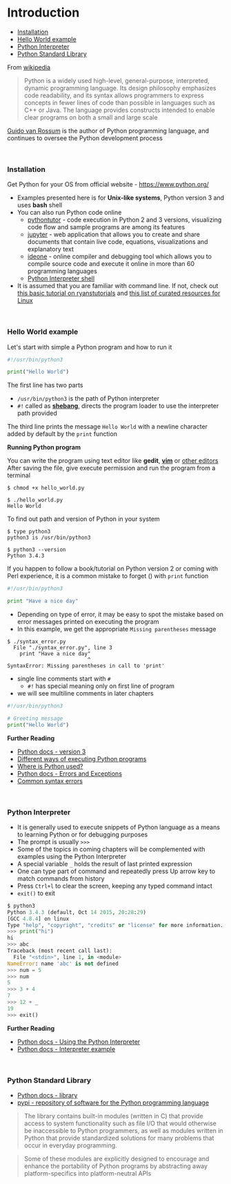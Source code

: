 # <a name="introduction"></a>Introduction

* [Installation](#installation)
* [Hello World example](#hello-world-example)
* [Python Interpreter](#python-interpreter)
* [Python Standard Library](#python-standard-library)


From [wikipedia](https://en.wikipedia.org/wiki/Python_(programming_language))
>Python is a widely used high-level, general-purpose, interpreted, dynamic programming language. Its design philosophy emphasizes code readability, and its syntax allows programmers to express concepts in fewer lines of code than possible in languages such as C++ or Java. The language provides constructs intended to enable clear programs on both a small and large scale

[Guido van Rossum](https://en.wikipedia.org/wiki/Guido_van_Rossum) is the author of Python programming language, and continues to oversee the Python development process

<br>

### <a name="installation"></a>Installation

Get Python for your OS from official website - https://www.python.org/

* Examples presented here is for **Unix-like systems**, Python version 3 and uses **bash** shell
* You can also run Python code online
    * [pythontutor](http://www.pythontutor.com/visualize.html#mode=edit) - code execution in Python 2 and 3 versions, visualizing code flow and sample programs are among its features
    * [jupyter](https://try.jupyter.org/) - web application that allows you to create and share documents that contain live code, equations, visualizations and explanatory text
    * [ideone](https://ideone.com/) - online compiler and debugging tool which allows you to compile source code and execute it online in more than 60 programming languages
    * [Python Interpreter shell](https://www.python.org/shell/)
* It is assumed that you are familiar with command line. If not, check out [this basic tutorial on ryanstutorials](http://ryanstutorials.net/linuxtutorial/) and [this list of curated resources for Linux](https://github.com/learnbyexample/scripting_course/blob/master/Linux_curated_resources.md)

<br>

### <a name="hello-world-example"></a>Hello World example

Let's start with simple a Python program and how to run it

```python
#!/usr/bin/python3

print("Hello World")
```

The first line has two parts

* `/usr/bin/python3` is the path of Python interpreter
* `#!` called as **[shebang](https://en.wikipedia.org/wiki/Shebang_(Unix))**, directs the program loader to use the interpreter path provided

The third line prints the message `Hello World` with a newline character added by default by the `print` function

**Running Python program**

You can write the program using text editor like **gedit**, **[vim](http://yannesposito.com/Scratch/en/blog/Learn-Vim-Progressively/)** or [other editors](https://github.com/learnbyexample/Linux_command_line/blob/master/Working_with_Files_and_Directories.md#text-editors)  
After saving the file, give execute permission and run the program from a terminal

```
$ chmod +x hello_world.py

$ ./hello_world.py
Hello World
```

To find out path and version of Python in your system

```
$ type python3
python3 is /usr/bin/python3

$ python3 --version
Python 3.4.3
```

If you happen to follow a book/tutorial on Python version 2 or coming with Perl experience, it is a common mistake to forget () with `print` function

```python
#!/usr/bin/python3

print "Have a nice day"
```

* Depending on type of error, it may be easy to spot the mistake based on error messages printed on executing the program
* In this example, we get the appropriate `Missing parentheses` message

```
$ ./syntax_error.py 
  File "./syntax_error.py", line 3
    print "Have a nice day"
                          ^
SyntaxError: Missing parentheses in call to 'print'
```

* single line comments start with `#`
   * `#!` has special meaning only on first line of program
* we will see multiline comments in later chapters

```python
#!/usr/bin/python3

# Greeting message
print("Hello World")
```

**Further Reading**

* [Python docs - version 3](https://docs.python.org/3/index.html)
* [Different ways of executing Python programs](https://docs.python.org/3/using/windows.html#executing-scripts)
* [Where is Python used?](https://www.python.org/about/apps/)
* [Python docs - Errors and Exceptions](https://docs.python.org/3/tutorial/errors.html)
* [Common syntax errors](https://opencs.uwaterloo.ca/python-from-scratch/7/7/transcript)

<br>

### <a name="python-interpreter"></a>Python Interpreter

* It is generally used to execute snippets of Python language as a means to learning Python or for debugging purposes
* The prompt is usually `>>>`
* Some of the topics in coming chapters will be complemented with examples using the Python Interpreter
* A special variable `_` holds the result of last printed expression
* One can type part of command and repeatedly press Up arrow key to match commands from history
* Press `Ctrl+l` to clear the screen, keeping any typed command intact
* `exit()` to exit

```python
$ python3
Python 3.4.3 (default, Oct 14 2015, 20:28:29) 
[GCC 4.8.4] on linux
Type "help", "copyright", "credits" or "license" for more information.
>>> print("hi")
hi
>>> abc
Traceback (most recent call last):
  File "<stdin>", line 1, in <module>
NameError: name 'abc' is not defined
>>> num = 5
>>> num
5
>>> 3 + 4
7
>>> 12 + _
19
>>> exit()
```

**Further Reading**

* [Python docs - Using the Python Interpreter](https://docs.python.org/3/tutorial/interpreter.html)
* [Python docs - Interpreter example](https://docs.python.org/3/tutorial/introduction.html#using-python-as-a-calculator)

<br>

### <a name="python-standard-library"></a>Python Standard Library

* [Python docs - library](https://docs.python.org/3/library/index.html)
* [pypi - repository of software for the Python programming language](https://pypi.python.org/pypi)

>The library contains built-in modules (written in C) that provide access to system functionality such as file I/O that would otherwise be inaccessible to Python programmers, as well as modules written in Python that provide standardized solutions for many problems that occur in everyday programming.

>Some of these modules are explicitly designed to encourage and enhance the portability of Python programs by abstracting away platform-specifics into platform-neutral APIs
